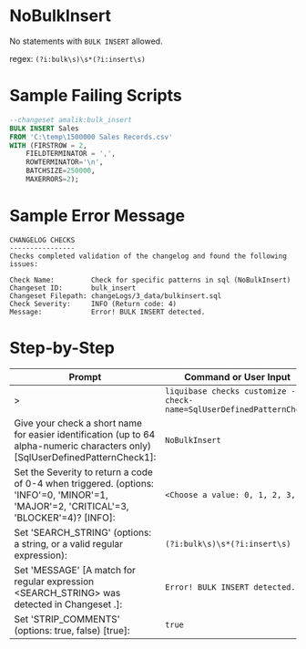 # NoBulkInsert

No statements with `BULK INSERT` allowed. 

regex: `(?i:bulk\s)\s*(?i:insert\s)`

# Sample Failing Scripts
``` sql
--changeset amalik:bulk_insert
BULK INSERT Sales
FROM 'C:\temp\1500000 Sales Records.csv'
WITH (FIRSTROW = 2,
    FIELDTERMINATOR = ',',
    ROWTERMINATOR='\n',
    BATCHSIZE=250000,
    MAXERRORS=2);
```

# Sample Error Message
``` 
CHANGELOG CHECKS
----------------
Checks completed validation of the changelog and found the following issues:

Check Name:         Check for specific patterns in sql (NoBulkInsert)
Changeset ID:       bulk_insert
Changeset Filepath: changeLogs/3_data/bulkinsert.sql
Check Severity:     INFO (Return code: 4)
Message:            Error! BULK INSERT detected.
```

# Step-by-Step
| Prompt | Command or User Input |
| ------ | ----------------------|
| > | `liquibase checks customize --check-name=SqlUserDefinedPatternCheck` |
| Give your check a short name for easier identification (up to 64 alpha-numeric characters only) [SqlUserDefinedPatternCheck1]: | `NoBulkInsert` |
| Set the Severity to return a code of 0-4 when triggered. (options: 'INFO'=0, 'MINOR'=1, 'MAJOR'=2, 'CRITICAL'=3, 'BLOCKER'=4)? [INFO]: | `<Choose a value: 0, 1, 2, 3, 4>` |
| Set 'SEARCH_STRING' (options: a string, or a valid regular expression): | `(?i:bulk\s)\s*(?i:insert\s)` |
| Set 'MESSAGE' [A match for regular expression <SEARCH_STRING> was detected in Changeset <CHANGESET>.]: | `Error! BULK INSERT detected.` |
| Set 'STRIP_COMMENTS' (options: true, false) [true]: | `true` |
